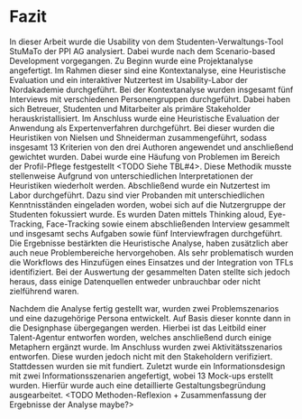# Fazit

In dieser Arbeit wurde die Usability von dem Studenten-Verwaltungs-Tool StuMaTo der PPI AG analysiert. Dabei wurde nach dem Scenario-based Development vorgegangen. Zu Beginn wurde eine Projektanalyse angefertigt. Im Rahmen dieser sind eine Kontextanalyse, eine Heuristische Evaluation und ein interaktiver Nutzertest im Usability-Labor der Nordakademie durchgeführt. Bei der Kontextanalyse wurden insgesamt fünf Interviews mit verschiedenen Personengruppen durchgeführt. Dabei haben sich Betreuer, Studenten und Mitarbeiter als primäre Stakeholder herauskristallisiert. Im Anschluss wurde eine Heuristische Evaluation der Anwendung als Expertenverfahren durchgeführt. Bei dieser wurden die Heuristiken von Nielsen und Shneiderman zusammengeführt, sodass insgesamt 13 Kriterien von den drei Authoren angewendet und anschließend gewichtet wurden. Dabei wurde eine Häufung von Problemen im Bereich der Profil-Pflege festgestellt <TODO Siehe TBL#4>. Diese Methodik musste stellenweise Aufgrund von unterschiedlichen Interpretationen der Heuristiken wiederholt werden. Abschließend wurde ein Nutzertest im Labor durchgeführt. Dazu sind vier Probanden mit unterschiedlichen Kenntnisständen eingeladen worden, wobei sich auf die Nutzergruppe der Studenten fokussiert wurde. Es wurden Daten mittels Thinking aloud, Eye-Tracking, Face-Tracking sowie einem abschließenden Interview gesammelt und insgesamt sechs Aufgaben sowie fünf Interviewfragen durchgeführt. Die Ergebnisse bestärkten die Heuristische Analyse, haben zusätzlich aber auch neue Problembereiche hervorgehoben. Als sehr problematisch wurden die Workflows des Hinzufügen eines Einsatzes und der Integration von TFLs identifiziert. Bei der Auswertung der gesammelten Daten stellte sich jedoch heraus, dass einige Datenquellen entweder unbrauchbar oder nicht zielführend waren.

Nachdem die Analyse fertig gestellt war, wurden zwei Problemszenarios und eine dazugehörige Persona entwickelt. Auf Basis dieser konnte dann in die Designphase übergegangen werden. Hierbei ist das Leitbild einer Talent-Agentur entworfen worden, welches anschließend durch einige Metaphern ergänzt wurde. Im Anschluss wurden zwei Aktivitätsszenarios entworfen. Diese wurden jedoch nicht mit den Stakeholdern verifiziert. Stattdessen wurden sie mit <TODO XY> fundiert. Zuletzt wurde ein Informationsdesign mit zwei Informationsszenarien angefertigt, wobei 13 Mock-ups erstellt wurden. Hierfür wurde auch eine detaillierte Gestaltungsbegründung ausgearbeitet. <TODO Methoden-Reflexion + Zusammenfassung der Ergebnisse der Analyse maybe?>

<TODO Finale Worte>